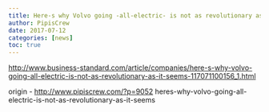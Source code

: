 ```yaml
---
title: Here-s why Volvo going -all-electric- is not as revolutionary as it seems
author: PipisCrew
date: 2017-07-12
categories: [news]
toc: true
---
```


http://www.business-standard.com/article/companies/here-s-why-volvo-going-all-electric-is-not-as-revolutionary-as-it-seems-117071100156_1.html

origin - http://www.pipiscrew.com/?p=9052 heres-why-volvo-going-all-electric-is-not-as-revolutionary-as-it-seems